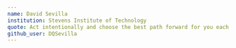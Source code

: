 ```yaml
---
name: David Sevilla
institution: Stevens Institute of Technology
quote: Act intentionally and choose the best path forward for you each day.
github_user: DQSevilla
---
```

